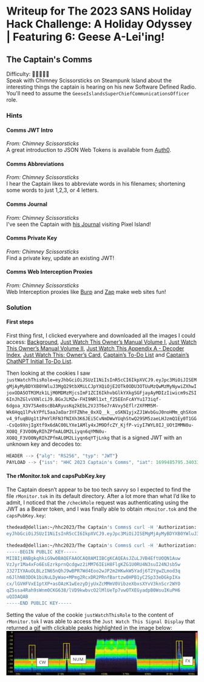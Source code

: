 # Writeup for The 2023 SANS Holiday Hack Challenge: A Holiday Odyssey \| Featuring 6: Geese A-Lei'ing!
## 	The Captain's Comms
Difficulty: :christmas_tree::christmas_tree::christmas_tree::christmas_tree::christmas_tree:  
Speak with Chimney Scissorsticks on Steampunk Island about the interesting things the captain is hearing on his new Software Defined Radio. You'll need to assume the `GeeseIslandsSuperChiefCommunicationsOfficer` role.

### Hints
#### Comms JWT Intro
*From: Chimney Scissorsticks*  
A great introduction to JSON Web Tokens is available from [Auth0](https://jwt.io/introduction).
#### Comms Abbreviations
*From: Chimney Scissorsticks*  
I hear the Captain likes to abbreviate words in his filenames; shortening some words to just 1,2,3, or 4 letters.
#### Comms Journal
*From: Chimney Scissorsticks*  
I've seen the Captain with [his Journal](https://elfhunt.org/static/images/captainsJournal.png) visiting Pixel Island!
#### Comms Private Key
*From: Chimney Scissorsticks*  
Find a private key, update an existing JWT!
#### Comms Web Interception Proxies
*From: Chimney Scissorsticks*  
Web Interception proxies like [Burp](https://portswigger.net/burp) and [Zap](https://www.zaproxy.org/) make web sites fun!

### Solution
#### First steps
First thing first, I clicked everywhere and downloaded all the images I could access: [Background](https://captainscomms.com/static/images/instructions.png), [Just Watch This Owner’s Manual Volume I](https://captainscomms.com/static/images/ownMan1.png), [Just Watch This Owner’s Manual Volume II](https://captainscomms.com/static/images/ownMan2.png), [Just Watch This Appendix A - Decoder Index](https://captainscomms.com/static/images/ownMan3.png), [Just Watch This: Owner’s Card](https://captainscomms.com/static/images/ownCard.png), [Captain’s To-Do List](https://captainscomms.com/static/images/capNotes.png) and [Captain’s ChatNPT Initial To-Do List](https://captainscomms.com/static/images/chatNPTList.png).

Then looking at the cookies I saw `justWatchThisRole=eyJhbGciOiJSUzI1NiIsInR5cCI6IkpXVCJ9.eyJpc3MiOiJISEMgMjAyMyBDYXB0YWluJ3MgQ29tbXMiLCJpYXQiOjE2OTk0ODU3OTUuMzQwMzMyNywiZXhwIjoxODA5OTM3Mzk1LjM0MDMzMjcsImF1ZCI6IkhvbGlkYXkgSGFjayAyMDIzIiwicm9sZSI6InJhZGlvVXNlciJ9.BGxJLMZw-FHI9NRl1xt_f25EEnFcAYYu173iqf-6dgoa_X3V7SAe8scBbARyusKq2kEbL2VJ3T6e7rAVxy5Eflr2XFMM5M-Wk6Hqq1lPvkYPfL5aaJaOar3YFZNhe_0xXQ__k__oSKN1yjxZJ1WvbGuJ0noHMm_qhSXomv4_9fuqBUg1t1PmYlRFN3fNIXh3K6JEi5CvNmDWwYUqhStwQ29SM5zaeLHJzmQ1Ey0T1GG-CsQo9XnjIgXtf9x6dAC00LYXe1AMly4xJM9DfcZY_KjfP-viyI7WYL0IJ_UOtIMMN0u-XO8Q_F3VO0NyRIhZPfmALOM2Liyqn6qYMN0u-XO8Q_F3VO0NyRIhZPfmALOM2Liyqn6qYTjLnkg` that is a signed JWT with an unknown key and decodes to:
```javascript 
HEADER --> {"alg": "RS256", "typ": "JWT"}
PAYLOAD --> {"iss": "HHC 2023 Captain's Comms", "iat": 1699485795.3403327, "exp": 1809937395.3403327, "aud": "Holiday Hack 2023", "role": "radioUser"}
```

#### The rMonitor.tok and capsPubKey.key
The Captain doesn’t appear to be too tech savvy so I expected to find the file `rMonitor.tok` in its default directory. After a lot more than what I’d like to admit, I noticed that the `/checkRole` request was authenticating using the JWT as a Bearer token, and I was finally able to obtain `rMonitor.tok` and the `capsPubKey.key`:
```bash
thedead@dellian:~/hhc2023/The Captain's Comms$ curl -H 'Authorization: Bearer eyJhbGciOiJSUzI1NiIsInR5cCI6IkpXVCJ9.eyJpc3MiOiJISEMgMjAyMyBDYXB0YWluJ3MgQ29tbXMiLCJpYXQiOjE2OTk0ODU3OTUuMzQwMzMyNywiZXhwIjoxODA5OTM3Mzk1LjM0MDMzMjcsImF1ZCI6IkhvbGlkYXkgSGFjayAyMDIzIiwicm9sZSI6InJhZGlvVXNlciJ9.BGxJLMZw-FHI9NRl1xt_f25EEnFcAYYu173iqf-6dgoa_X3V7SAe8scBbARyusKq2kEbL2VJ3T6e7rAVxy5Eflr2XFMM5M-Wk6Hqq1lPvkYPfL5aaJaOar3YFZNhe_0xXQ__k__oSKN1yjxZJ1WvbGuJ0noHMm_qhSXomv4_9fuqBUg1t1PmYlRFN3fNIXh3K6JEi5CvNmDWwYUqhStwQ29SM5zaeLHJzmQ1Ey0T1GG-CsQo9XnjIgXtf9x6dAC00LYXe1AMly4xJM9DfcZY_KjfP-viyI7WYL0IJ_UOtIMMN0u-XO8Q_F3VO0NyRIhZPfmALOM2Liyqn6qYTjLnkg' https://captainscomms.com/jwtDefault/rMonitor.tok
eyJhbGciOiJSUzI1NiIsInR5cCI6IkpXVCJ9.eyJpc3MiOiJISEMgMjAyMyBDYXB0YWluJ3MgQ29tbXMiLCJpYXQiOjE2OTk0ODU3OTUuMzQwMzMyNywiZXhwIjoxODA5OTM3Mzk1LjM0MDMzMjcsImF1ZCI6IkhvbGlkYXkgSGFjayAyMDIzIiwicm9sZSI6InJhZGlvTW9uaXRvciJ9.f_z24CMLim2JDKf8KP_PsJmMg3l_V9OzEwK1E_IBE9rrIGRVBZjqGpvTqAQQSesJD82LhK2h8dCcvUcF7awiAPpgZpcfM5jdkXR7DAKzaHAV0OwTRS6x_Uuo6tqGMu4XZVjGzTvba-eMGTHXyfekvtZr8uLLhvNxoarCrDLiwZ_cKLViRojGuRIhGAQCpumw6NTyLuUYovy_iymNfe7pqsXQNL_iyoUwWxfWcfwch7eGmf2mBrdEiTB6LZJ1ar0FONfrLGX19TV25Qy8auNWQIn6jczWM9WcZbuOIfOvlvKhyVWbPdAK3zB7OOm-DbWm1aFNYKr6JIRDLobPfiqhKg
```
```bash
thedead@dellian:~/hhc2023/The Captain's Comms$ curl -H 'Authorization: Bearer eyJhbGciOiJSUzI1NiIsInR5cCI6IkpXVCJ9.eyJpc3MiOiJISEMgMjAyMyBDYXB0YWluJ3MgQ29tbXMiLCJpYXQiOjE2OTk0ODU3OTUuMzQwMzMyNywiZXhwIjoxODA5OTM3Mzk1LjM0MDMzMjcsImF1ZCI6IkhvbGlkYXkgSGFjayAyMDIzIiwicm9sZSI6InJhZGlvVXNlciJ9.BGxJLMZw-FHI9NRl1xt_f25EEnFcAYYu173iqf-6dgoa_X3V7SAe8scBbARyusKq2kEbL2VJ3T6e7rAVxy5Eflr2XFMM5M-Wk6Hqq1lPvkYPfL5aaJaOar3YFZNhe_0xXQ__k__oSKN1yjxZJ1WvbGuJ0noHMm_qhSXomv4_9fuqBUg1t1PmYlRFN3fNIXh3K6JEi5CvNmDWwYUqhStwQ29SM5zaeLHJzmQ1Ey0T1GG-CsQo9XnjIgXtf9x6dAC00LYXe1AMly4xJM9DfcZY_KjfP-viyI7WYL0IJ_UOtIMMN0u-XO8Q_F3VO0NyRIhZPfmALOM2Liyqn6qYTjLnkg' https://captainscomms.com/jwtDefault/keys/capsPubKey.key
-----BEGIN PUBLIC KEY-----
MIIBIjANBgkqhkiG9w0BAQEFAAOCAQ8AMIIBCgKCAQEAsJZuLJVB4EftUOQN1Auw
VzJyr1Ma4xFo6EsEzrkprnQcdgwz2iMM76IEiH8FlgKZG1U0RU4N3suI24NJsb5w
J327IYXAuOLBLzIN65nQhJ9wBPR7Wd4Eoo2wJP2m2HKwkW5Yadj6T2YgwZLmod3q
n6JlhN03DOk1biNuLDyWao+MPmg2RcxDR2PRnfBartzw0HPB1yC2Sp33eDGkpIXa
cx/lGVHFVxE1ptXP+asOAzK1wEezyDjyUxZcMMmV0VibzeXbxsXYvV3knScr2WYO
qZ5ssa4Rah9sWnm0CKG638/lVD9kwbvcO2lMlUeTp7vwOTXEGyadpB0WsuIKuPH6
uQIDAQAB
-----END PUBLIC KEY-----
```
Setting the value of the cookie `justWatchThisRole` to the content of `rMonitor.tok` I was able to access the `Just Watch This Signal Display` that returned a [gif](https://captainscomms.com/static/images/WaterfallPopOut.gif) with clickable peaks highlighted in the image below:
![07_01_WaterfallPopOut_with_peaks](imgs/07_01_WaterfallPopOut_with_peaks.png)